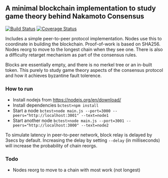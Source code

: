 ## A minimal blockchain implementation to study game theory behind Nakamoto Consensus
[![Build Status](https://travis-ci.org/vjgorla/bctest.svg?branch=master)](https://travis-ci.org/vjgorla/bctest) [![Coverage Status](https://coveralls.io/repos/github/vjgorla/bctest/badge.svg?branch=master)](https://coveralls.io/github/vjgorla/bctest?branch=master)

Includes a simple peer-to-peer protocol implementation. Nodes use this to coordinate in building the blockchain. Proof-of-work is based on SHA256. Nodes reorg to move to the longest chain when they see one. There is also a difficulty retarget mechanism as part of the consensus rules. 

Blocks are essentially empty, and there is no merkel tree or an in-built token. This purely to study game theory aspects of the consensus protocol and how it achieves byzantine fault tolerence.

### How to run
* Install nodejs from https://nodejs.org/en/download/
* Install dependencies ```bctest>npm install```
* Start a node ```bctest>node main.js --port=3000 --peers="http://localhost:3001" --text=node1```
* Start another node ```bctest>node main.js --port=3001 --peers="http://localhost:3000" --text=node2```

To simulate latency in peer-to-peer network, block relay is delayed by 3secs by default. Increasing the delay by setting ```--delay``` (in milliseconds) will increase the probability of chain reorgs.

### Todo
* Nodes reorg to move to a chain with most work (not longest)
